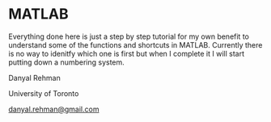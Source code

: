 MATLAB
======

Everything done here is just a step by step tutorial for my own benefit to understand some of the functions and shortcuts in MATLAB. Currently there is no way to idenitfy which one is first but when I complete it I will start putting down a numbering system.


Danyal Rehman

University of Toronto

danyal.rehman@gmail.com
